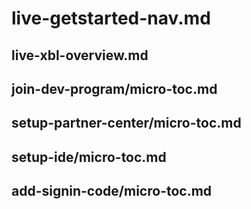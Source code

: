 # live-getstarted-nav.md

## live-xbl-overview.md

## join-dev-program/micro-toc.md

## setup-partner-center/micro-toc.md

## setup-ide/micro-toc.md

## add-signin-code/micro-toc.md

